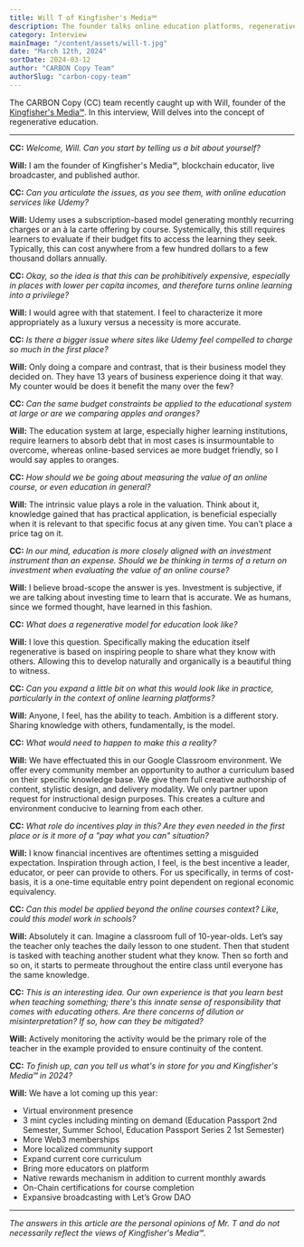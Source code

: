 ```yaml
---
title: Will T of Kingfisher's Media℠
description: The founder talks online education platforms, regenerative educational models, and the concept of value.
category: Interview
mainImage: "/content/assets/will-t.jpg"
date: "March 12th, 2024"
sortDate: 2024-03-12
author: "CARBON Copy Team"
authorSlug: "carbon-copy-team"
---
```


The CARBON Copy (CC) team recently caught up with Will, founder of the [Kingfisher's Media℠](/project/kingfishers-media/). In this interview, Will delves into the concept of regenerative education.

<hr />

**CC:** *Welcome, Will. Can you start by telling us a bit about yourself?*

**Will:** I am the founder of Kingfisher's Media℠, blockchain educator, live broadcaster, and published author.

**CC:** *Can you articulate the issues, as you see them, with online education services like Udemy?*

**Will:** Udemy uses a subscription-based model generating monthly recurring charges or an à la carte offering by course. Systemically, this still requires learners to evaluate if their budget fits to access the learning they seek. Typically, this can cost anywhere from a few hundred dollars to a few thousand dollars annually.

**CC:** *Okay, so the idea is that this can be prohibitively expensive, especially in places with lower per capita incomes, and therefore turns online learning into a privilege?*

**Will:** I would agree with that statement. I feel to characterize it more appropriately as a luxury versus a necessity is more accurate.

**CC:** *Is there a bigger issue where sites like Udemy feel compelled to charge so much in the first place?*

**Will:** Only doing a compare and contrast, that is their business model they decided on. They have 13 years of business experience doing it that way. My counter would be does it benefit the many over the few?

**CC:** *Can the same budget constraints be applied to the educational system at large or are we comparing apples and oranges?*

**Will:** The education system at large, especially higher learning institutions, require learners to absorb debt that in most cases is insurmountable to overcome, whereas online-based services ae more budget friendly, so I would say apples to oranges.

**CC:** *How should we be going about measuring the value of an online course, or even education in general?*

**Will:** The intrinsic value plays a role in the valuation. Think about it, knowledge gained that has practical application, is beneficial especially when it is relevant to that specific focus at any given time. You can’t place a price tag on it.

**CC:** *In our mind, education is more closely aligned with an investment instrument than an expense. Should we be thinking in terms of a return on investment when evaluating the value of an online course?*

**Will:** I believe broad-scope the answer is yes. Investment is subjective, if we are talking about investing time to learn that is accurate. We as humans, since we formed thought, have learned in this fashion.

**CC:** *What does a regenerative model for education look like?*

**Will:** I love this question. Specifically making the education itself regenerative is based on inspiring people to share what they know with others. Allowing this to develop naturally and organically is a beautiful thing to witness.

**CC:** *Can you expand a little bit on what this would look like in practice, particularly in the context of online learning platforms?*

**Will:** Anyone, I feel, has the ability to teach. Ambition is a different story. Sharing knowledge with others, fundamentally, is the model.

**CC:** *What would need to happen to make this a reality?*

**Will:** We have effectuated this in our Google Classroom environment. We offer every community member an opportunity to author a curriculum based on their specific knowledge base. We give them full creative authorship of content, stylistic design, and delivery modality. We only partner upon request for instructional design purposes. This creates a culture and environment conducive to learning from each other.

**CC:** *What role do incentives play in this? Are they even needed in the first place or is it more of a "pay what you can" situation?*

**Will:** I know financial incentives are oftentimes setting a misguided expectation. Inspiration through action, I feel, is the best incentive a leader, educator, or peer can provide to others. For us specifically, in terms of cost-basis, it is a one-time equitable entry point dependent on regional economic equivalency.

**CC:** *Can this model be applied beyond the online courses context? Like, could this model work in schools?*

**Will:** Absolutely it can. Imagine a classroom full of 10-year-olds. Let’s say the teacher only teaches the daily lesson to one student. Then that student is tasked with teaching another student what they know. Then so forth and so on, it starts to permeate throughout the entire class until everyone has the same knowledge.

**CC:** *This is an interesting idea. Our own experience is that you learn best when teaching something; there's this innate sense of responsibility that comes with educating others. Are there concerns of dilution or misinterpretation?  If so, how can they be mitigated?*

**Will:** Actively monitoring the activity would be the primary role of the teacher in the example provided to ensure continuity of the content.

**CC:** *To finish up, can you tell us what's in store for you and Kingfisher's Media℠ in 2024?*

**Will:** We have a lot coming up this year:

- Virtual environment presence
- 3 mint cycles including minting on demand (Education Passport 2nd Semester, Summer School, Education Passport Series 2 1st Semester)
- More Web3 memberships
- More localized community support
- Expand current core curriculum
- Bring more educators on platform
- Native rewards mechanism in addition to current monthly awards
- On-Chain certifications for course completion
- Expansive broadcasting with Let’s Grow DAO

---

*The answers in this article are the personal opinions of Mr. T and do not necessarily reflect the views of Kingfisher's Media℠.*
